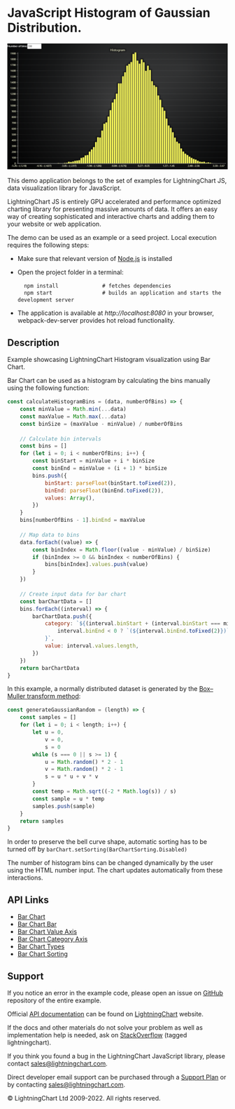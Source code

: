 # JavaScript Histogram of Gaussian Distribution.

![JavaScript Histogram of Gaussian Distribution.](histogramGaussian-darkGold.png)

This demo application belongs to the set of examples for LightningChart JS, data visualization library for JavaScript.

LightningChart JS is entirely GPU accelerated and performance optimized charting library for presenting massive amounts of data. It offers an easy way of creating sophisticated and interactive charts and adding them to your website or web application.

The demo can be used as an example or a seed project. Local execution requires the following steps:

-   Make sure that relevant version of [Node.js](https://nodejs.org/en/download/) is installed
-   Open the project folder in a terminal:

          npm install              # fetches dependencies
          npm start                # builds an application and starts the development server

-   The application is available at _http://localhost:8080_ in your browser, webpack-dev-server provides hot reload functionality.


## Description

Example showcasing LightningChart Histogram visualization using Bar Chart.

Bar Chart can be used as a histogram by calculating the bins manually using the following function:

```js
const calculateHistogramBins = (data, numberOfBins) => {
    const minValue = Math.min(...data)
    const maxValue = Math.max(...data)
    const binSize = (maxValue - minValue) / numberOfBins

    // Calculate bin intervals
    const bins = []
    for (let i = 0; i < numberOfBins; i++) {
        const binStart = minValue + i * binSize
        const binEnd = minValue + (i + 1) * binSize
        bins.push({
            binStart: parseFloat(binStart.toFixed(2)),
            binEnd: parseFloat(binEnd.toFixed(2)),
            values: Array(),
        })
    }
    bins[numberOfBins - 1].binEnd = maxValue

    // Map data to bins
    data.forEach((value) => {
        const binIndex = Math.floor((value - minValue) / binSize)
        if (binIndex >= 0 && binIndex < numberOfBins) {
            bins[binIndex].values.push(value)
        }
    })

    // Create input data for bar chart
    const barChartData = []
    bins.forEach((interval) => {
        barChartData.push({
            category: `${(interval.binStart + (interval.binStart === minValue ? 0 : 0.01)).toFixed(2)}—${
                interval.binEnd < 0 ? `(${interval.binEnd.toFixed(2)})` : interval.binEnd.toFixed(2)
            }`,
            value: interval.values.length,
        })
    })
    return barChartData
}
```

In this example, a normally distributed dataset is generated by the [Box–Muller transform method](https://en.wikipedia.org/wiki/Box%E2%80%93Muller_transform):

```js
const generateGaussianRandom = (length) => {
    const samples = []
    for (let i = 0; i < length; i++) {
        let u = 0,
            v = 0,
            s = 0
        while (s === 0 || s >= 1) {
            u = Math.random() * 2 - 1
            v = Math.random() * 2 - 1
            s = u * u + v * v
        }
        const temp = Math.sqrt((-2 * Math.log(s)) / s)
        const sample = u * temp
        samples.push(sample)
    }
    return samples
}
```

In order to preserve the bell curve shape, automatic sorting has to be turned off by `barChart.setSorting(BarChartSorting.Disabled)`

The number of histogram bins can be changed dynamically by the user using the HTML number input. The chart updates automatically from these interactions.


## API Links

* [Bar Chart]
* [Bar Chart Bar]
* [Bar Chart Value Axis ]
* [Bar Chart Category Axis]
* [Bar Chart Types]
* [Bar Chart Sorting]


## Support

If you notice an error in the example code, please open an issue on [GitHub][0] repository of the entire example.

Official [API documentation][1] can be found on [LightningChart][2] website.

If the docs and other materials do not solve your problem as well as implementation help is needed, ask on [StackOverflow][3] (tagged lightningchart).

If you think you found a bug in the LightningChart JavaScript library, please contact sales@lightningchart.com.

Direct developer email support can be purchased through a [Support Plan][4] or by contacting sales@lightningchart.com.

[0]: https://github.com/Arction/
[1]: https://lightningchart.com/lightningchart-js-api-documentation/
[2]: https://lightningchart.com
[3]: https://stackoverflow.com/questions/tagged/lightningchart
[4]: https://lightningchart.com/support-services/

© LightningChart Ltd 2009-2022. All rights reserved.


[Bar Chart]: https://lightningchart.com/js-charts/api-documentation/v6.1.0/classes/BarChart.html
[Bar Chart Bar]: https://lightningchart.com/js-charts/api-documentation/v6.1.0/classes/BarChartBar.html
[Bar Chart Value Axis ]: https://lightningchart.com/js-charts/api-documentation/v6.1.0/classes/BarChartValueAxis.html
[Bar Chart Category Axis]: https://lightningchart.com/js-charts/api-documentation/v6.1.0/classes/BarChartCategoryAxis.html
[Bar Chart Types]: https://lightningchart.com/js-charts/api-documentation/v6.1.0/variables/BarChartTypes.html
[Bar Chart Sorting]: https://lightningchart.com/js-charts/api-documentation/v6.1.0/variables/BarChartSorting.html

